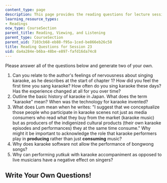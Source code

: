 ```yaml
---
content_type: page
description: This page provides the reading questions for lecture session 23.
learning_resource_types:
- Readings
ocw_type: CourseSection
parent_title: Reading, Viewing, and Listening
parent_type: CourseSection
parent_uid: 7103cb68-eb88-f95a-1ced-be866eb26c58
title: Reading Questions for Session 23
uid: da4a284e-b6ba-48be-e897-fafd16da74c8
---
```


Please answer all of the questions below and generate two of your own.

1.  Can you relate to the author's feelings of nervousness about singing karaoke, as he describes at the start of chapter 1? How did you feel the first time you sang karaoke? How often do you sing karaoke these days? Has the experience changed at all for you over time?
2.  Outline the basic history of karaoke in Japan. What does the term "karaoke" mean? When was the technology for karaoke invented?
3.  What does Lum mean when he writes: "I suggest that we conceptualize those people who participate in karaoke scenes not just as media consumers who read what they buy from the market (karaoke music) but as producers of the indigenized cultural products (their own karaoke episodes and performances) they at the same time consume." Why might it be important to acknowledge the role that karaoke performers play in **producing** rather than just **consuming** music?
4.  Why does karaoke software not allow the performance of bongwong songs?
5.  Why can performing _yutkuk_ with karaoke accompaniment as opposed to live musicians have a negative effect on singers?

Write Your Own Questions!
-------------------------